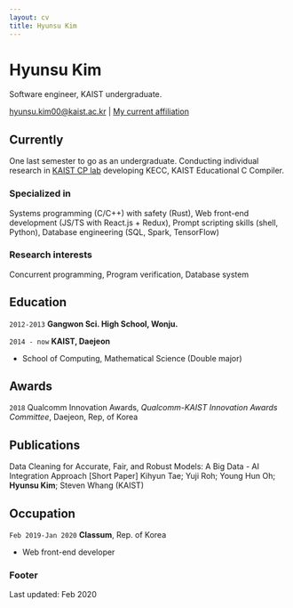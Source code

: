 ```yaml
---
layout: cv
title: Hyunsu Kim
---
```

# Hyunsu Kim
Software engineer, KAIST undergraduate.

<div id="webaddress">
<a href="mailto:hyunsu.kim00@kaist.ac.kr">hyunsu.kim00@kaist.ac.kr</a>
| <a href="https://cp.kaist.ac.kr/hyunsu.kim">My current affiliation</a>
</div>


## Currently

One last semester to go as an undergraduate. Conducting individual research in [KAIST CP lab](https://cp.kaist.ac.kr) developing KECC, KAIST Educational C Compiler.

### Specialized in

Systems programming (C/C++) with safety (Rust), Web front-end development (JS/TS with React.js + Redux), Prompt scripting skills (shell, Python), Database engineering (SQL, Spark, TensorFlow)


### Research interests

Concurrent programming, Program verification, Database system


## Education

`2012-2013`
__Gangwon Sci. High School, Wonju.__

`2014 - now`
__KAIST, Daejeon__

- School of Computing, Mathematical Science (Double major)


## Awards

`2018`
Qualcomm Innovation Awards, *Qualcomm-KAIST Innovation Awards Committee*, Daejeon, Rep, of Korea


## Publications

Data Cleaning for Accurate, Fair, and Robust Models: A Big Data - AI Integration Approach [Short Paper] Kihyun Tae; Yuji Roh; Young Hun Oh; __Hyunsu Kim__; Steven Whang (KAIST)


## Occupation

`Feb 2019-Jan 2020`
__Classum__, Rep. of Korea

- Web front-end developer


### Footer

Last updated: Feb 2020


